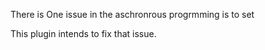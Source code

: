 There is 	One issue in the aschronrous progrmming is to set

This plugin intends to fix that issue.
